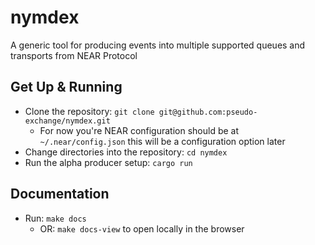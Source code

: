 # nymdex

A generic tool for producing events into multiple supported queues and transports from NEAR Protocol

## Get Up & Running

* Clone the repository: `git clone git@github.com:pseudo-exchange/nymdex.git`
  * For now you're NEAR configuration should be at `~/.near/config.json` this will be a configuration option later
* Change directories into the repository: `cd nymdex`
* Run the alpha producer setup: `cargo run`

## Documentation

* Run: `make docs`
  * OR: `make docs-view` to open locally in the browser